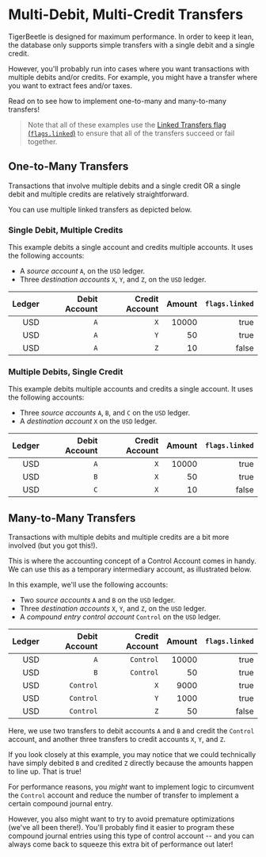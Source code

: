 # Multi-Debit, Multi-Credit Transfers

TigerBeetle is designed for maximum performance. In order to keep it lean, the database only supports simple transfers with a single debit and a single credit.

However, you'll probably run into cases where you want transactions with multiple debits and/or credits. For example, you might have a transfer where you want to extract fees and/or taxes.

Read on to see how to implement one-to-many and many-to-many transfers!

> Note that all of these examples use the [Linked Transfers flag (`flags.linked`)](../reference/transfers.md#flagslinked) to ensure that all of the transfers succeed or fail together.

## One-to-Many Transfers

Transactions that involve multiple debits and a single credit OR a single debit and multiple credits are relatively straightforward.

You can use multiple linked transfers as depicted below.

### Single Debit, Multiple Credits

This example debits a single account and credits multiple accounts. It uses the following accounts:

- A _source account_ `A`, on the `USD` ledger.
- Three _destination accounts_ `X`, `Y`, and `Z`, on the `USD` ledger.

| Ledger | Debit Account | Credit Account | Amount | `flags.linked` |
| -----: | ------------: | -------------: | -----: | -------------: |
|    USD |           `A` |            `X` |  10000 |           true |
|    USD |           `A` |            `Y` |     50 |           true |
|    USD |           `A` |            `Z` |     10 |          false |

### Multiple Debits, Single Credit

This example debits multiple accounts and credits a single account. It uses the following accounts:

- Three _source accounts_ `A`, `B`, and `C` on the `USD` ledger.
- A _destination account_ `X` on the `USD` ledger.

| Ledger | Debit Account | Credit Account | Amount | `flags.linked` |
| -----: | ------------: | -------------: | -----: | -------------: |
|    USD |           `A` |            `X` |  10000 |           true |
|    USD |           `B` |            `X` |     50 |           true |
|    USD |           `C` |            `X` |     10 |          false |

## Many-to-Many Transfers

Transactions with multiple debits and multiple credits are a bit more involved (but you got this!).

This is where the accounting concept of a Control Account comes in handy. We can use this as a temporary intermediary account, as illustrated below.

In this example, we'll use the following accounts:

- Two _source accounts_ `A` and `B` on the `USD` ledger.
- Three _destination accounts_ `X`, `Y`, and `Z`, on the `USD` ledger.
- A _compound entry control account_ `Control` on the `USD` ledger.

| Ledger | Debit Account | Credit Account | Amount | `flags.linked` |
| -----: | ------------: | -------------: | -----: | -------------: |
|    USD |           `A` |      `Control` |  10000 |           true |
|    USD |           `B` |      `Control` |     50 |           true |
|    USD |     `Control` |            `X` |   9000 |           true |
|    USD |     `Control` |            `Y` |   1000 |           true |
|    USD |     `Control` |            `Z` |     50 |          false |

Here, we use two transfers to debit accounts `A` and `B` and credit the `Control` account, and another three transfers to credit accounts `X`, `Y`, and `Z`.

If you look closely at this example, you may notice that we could technically have simply debited `B` and credited `Z` directly because the amounts happen to line up. That is true!

For performance reasons, you _might_ want to implement logic to circumvent the `Control` account and reduce the number of transfer to implement a certain compound journal entry.

However, you also might want to try to avoid premature optimizations (we've all been there!). You'll probably find it easier to program these compound journal entries using this type of control account -- and you can always come back to squeeze this extra bit of performance out later!

